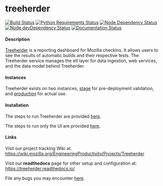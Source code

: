treeherder
==================
[![Build Status](https://travis-ci.org/mozilla/treeherder.png?branch=master)](https://travis-ci.org/mozilla/treeherder)
[![Python Requirements Status](https://requires.io/github/mozilla/treeherder/requirements.svg?branch=master)](https://requires.io/github/mozilla/treeherder/requirements/?branch=master)
[![Node Dependency Status](https://david-dm.org/mozilla/treeherder.svg)](https://david-dm.org/mozilla/treeherder)
[![Node devDependency Status](https://david-dm.org/mozilla/treeherder/dev-status.svg)](https://david-dm.org/mozilla/treeherder#info=devDependencies)
[![Documentation Status](http://readthedocs.org/projects/treeherder/badge/?version=latest)](https://treeherder.readthedocs.io/?badge=latest)


#### Description
[Treeherder](https://treeherder.mozilla.org) is a reporting dashboard for Mozilla checkins. It allows users to see the results of automatic builds and their respective tests. The Treeherder service manages the etl layer for data ingestion, web services, and the data model behind Treeherder.


#### Instances
Treeherder exists on two instances, [stage](https://treeherder.allizom.org) for pre-deployment validation, and [production](https://treeherder.mozilla.org) for actual use.


#### Installation
The steps to run Treeherder are provided [here](https://treeherder.readthedocs.io/installation.html).

The steps to run only the UI are provided [here](https://treeherder.readthedocs.io/ui/installation.html).


#### Links

Visit our project tracking Wiki at:
https://wiki.mozilla.org/EngineeringProductivity/Projects/Treeherder

Visit our **readthedocs** page for other setup and configuration at:
https://treeherder.readthedocs.io/

File any bugs you may encounter [here](https://bugzilla.mozilla.org/enter_bug.cgi?product=Tree+Management&component=Treeherder).

